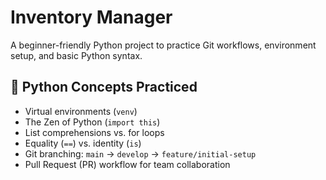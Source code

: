 # Inventory Manager

A beginner-friendly Python project to practice Git workflows, environment setup, and basic Python syntax.


## 🐍 Python Concepts Practiced

- Virtual environments (`venv`)
- The Zen of Python (`import this`)
- List comprehensions vs. for loops
- Equality (`==`) vs. identity (`is`)
- Git branching: `main` → `develop` → `feature/initial-setup`
- Pull Request (PR) workflow for team collaboration

